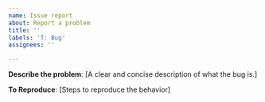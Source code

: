 ```yaml
---
name: Issue report
about: Report a problem
title: ''
labels: 'T: Bug'
assignees: ''

---
```


<!--
Before submitting an issue, make sure that :
* Make sure you're running the latest Tabby version: https://github.com/Eugeny/tabby/releases
* You've searched the existing issues: https://github.com/Eugeny/tabby/issues

*Reports are accepted in English ONLY.*
-->

**Describe the problem**:
[A clear and concise description of what the bug is.]

**To Reproduce**:
[Steps to reproduce the behavior]
